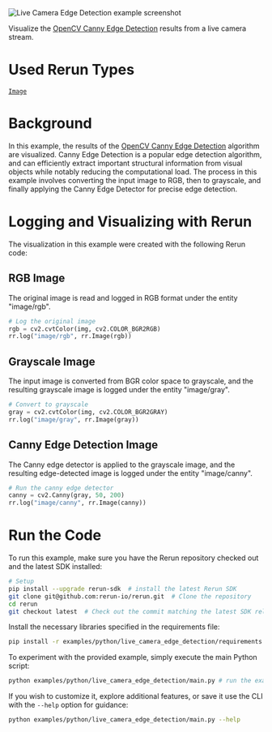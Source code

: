<!--[metadata]
title = "Live camera edge detection"
tags = ["2D", "canny", "live", "opencv"]
description = "Visualize the OpenCV Canny Edge Detection results from a live camera stream."
thumbnail = "https://static.rerun.io/live-camera-edge-detection/f747bcf9ff3039c895f0bf0290e2dea0a72631ea/480w.png"
thumbnail_dimensions = [480, 480]
-->


<picture>
  <source media="(max-width: 480px)" srcset="https://static.rerun.io/live_camera_edge_detection/bf877bffd225f6c62cae3b87eecbc8e247abb202/480w.png">
  <source media="(max-width: 768px)" srcset="https://static.rerun.io/live_camera_edge_detection/bf877bffd225f6c62cae3b87eecbc8e247abb202/768w.png">
  <source media="(max-width: 1024px)" srcset="https://static.rerun.io/live_camera_edge_detection/bf877bffd225f6c62cae3b87eecbc8e247abb202/1024w.png">
  <source media="(max-width: 1200px)" srcset="https://static.rerun.io/live_camera_edge_detection/bf877bffd225f6c62cae3b87eecbc8e247abb202/1200w.png">
  <img src="https://static.rerun.io/live_camera_edge_detection/bf877bffd225f6c62cae3b87eecbc8e247abb202/full.png" alt="Live Camera Edge Detection example screenshot">
</picture>

Visualize the [OpenCV Canny Edge Detection](https://docs.opencv.org/4.x/da/d22/tutorial_py_canny.html) results from a live camera stream.

# Used Rerun Types
[`Image`](https://www.rerun.io/docs/reference/types/archetypes/image)

# Background
In this example, the results of the [OpenCV Canny Edge Detection](https://docs.opencv.org/4.x/da/d22/tutorial_py_canny.html) algorithm are visualized.
Canny Edge Detection is a popular edge detection algorithm, and can efficiently extract important structural information from visual objects while notably reducing the computational load.
The process in this example involves converting the input image to RGB, then to grayscale, and finally applying the Canny Edge Detector for precise edge detection.

# Logging and Visualizing with Rerun

The visualization in this example were created with the following Rerun code:
## RGB Image

The original image is read and logged in RGB format under the entity "image/rgb".
```python
# Log the original image
rgb = cv2.cvtColor(img, cv2.COLOR_BGR2RGB)
rr.log("image/rgb", rr.Image(rgb))
```

## Grayscale Image

The input image is converted from BGR color space to grayscale, and the resulting grayscale image is logged under the entity "image/gray".
```python
# Convert to grayscale
gray = cv2.cvtColor(img, cv2.COLOR_BGR2GRAY)
rr.log("image/gray", rr.Image(gray))
```

## Canny Edge Detection Image

The Canny edge detector is applied to the grayscale image, and the resulting edge-detected image is logged under the entity "image/canny".
```python
# Run the canny edge detector
canny = cv2.Canny(gray, 50, 200)
rr.log("image/canny", rr.Image(canny))
```


# Run the Code
To run this example, make sure you have the Rerun repository checked out and the latest SDK installed:
```bash
# Setup
pip install --upgrade rerun-sdk  # install the latest Rerun SDK
git clone git@github.com:rerun-io/rerun.git  # Clone the repository
cd rerun
git checkout latest  # Check out the commit matching the latest SDK release
```
Install the necessary libraries specified in the requirements file:
```bash
pip install -r examples/python/live_camera_edge_detection/requirements.txt
```
To experiment with the provided example, simply execute the main Python script:
```bash
python examples/python/live_camera_edge_detection/main.py # run the example
```
If you wish to customize it, explore additional features, or save it use the CLI with the `--help` option for guidance:
```bash
python examples/python/live_camera_edge_detection/main.py --help
```

